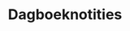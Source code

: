 ---
title: "Dagboeknotities"
slug: "dagboeknotities"
description: "In deze opdracht staat de verwondering centraal. In de briefing staat: 'laat je verwonderen door de kleine dingen en gebeurtenissen rond je. Kijk door een lens zoals een kind en ontdek de wereld om je heen'"
type: "intern"
members:
    - name: "Gert-Jan De Baets"
      direction: "Crossmedia Ontwerp"
      subdirection: "Photo Design"
      disk: "2e Schijf"
thumbnail:
    url: "thumb_800x400.png"
    alt: ""
    height: 1
    width: 2
    text-color: "333333"
    background-color: "333333"
media:
    - url: "1.png"
      type: "image"
    - url: "2.png"
      type: "image"
    - url: "3.png"
      type: "image"
    - url: "4.png"
      type: "image"
    - url: "5.png"
      type: "image"
    - url: "6.png"
      type: "image"
    - url: "7.png"
      type: "image"
    - url: "8.png"
      type: "image"
    - url: "9.png"
      type: "image"
    - url: "10.png"
      type: "image"
    - url: "11.png"
      type: "image"
    - url: "12.png"
      type: "image"
    - url: "13.png"
      type: "image"
    - url: "14.png"
      type: "image"
    - url: "15.png"
      type: "image"
    - url: "16.png"
      type: "image"
    - url: "17.png"
      type: "image"
    - url: "18.png"
      type: "image"
    - url: "19.png"
      type: "image"
    - url: "20.png"
      type: "image"
created: 20/01/2017
order: 3
---